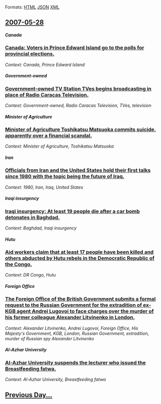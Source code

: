 
Formats: [HTML](2007/05/28/index.html)  [JSON](2007/05/28/index.json)  [XML](2007/05/28/index.xml)  

## [2007-05-28](/news/2007/05/28/index.md)

##### Canada
### [ Canada: Voters in Prince Edward Island go to the polls for provincial elections. ](/news/2007/05/28/canada-voters-in-prince-edward-island-go-to-the-polls-for-provincial-elections.md)
_Context: Canada, Prince Edward Island_

##### Government-owned
### [ Government-owned TV Station TVes begins broadcasting in place of Radio Caracas Television. ](/news/2007/05/28/government-owned-tv-station-tves-begins-broadcasting-in-place-of-radio-caracas-television.md)
_Context: Government-owned, Radio Caracas Television, TVes, television_

##### Minister of Agriculture
### [ Minister of Agriculture Toshikatsu Matsuoka commits suicide, apparently over a financial scandal. ](/news/2007/05/28/minister-of-agriculture-toshikatsu-matsuoka-commits-suicide-apparently-over-a-financial-scandal.md)
_Context: Minister of Agriculture, Toshikatsu Matsuoka_

##### Iran
### [ Officials from Iran and the United States hold their first talks since 1980 with the topic being the future of Iraq. ](/news/2007/05/28/officials-from-iran-and-the-united-states-hold-their-first-talks-since-1980-with-the-topic-being-the-future-of-iraq.md)
_Context: 1980, Iran, Iraq, United States_

##### Iraqi insurgency
### [ Iraqi insurgency: At least 19 people die after a car bomb detonates in Baghdad. ](/news/2007/05/28/iraqi-insurgency-at-least-19-people-die-after-a-car-bomb-detonates-in-baghdad.md)
_Context: Baghdad, Iraqi insurgency_

##### Hutu
### [ Aid workers claim that at least 17 people have been killed and others abducted by Hutu rebels in the Democratic Republic of the Congo. ](/news/2007/05/28/aid-workers-claim-that-at-least-17-people-have-been-killed-and-others-abducted-by-hutu-rebels-in-the-democratic-republic-of-the-congo.md)
_Context: DR Congo, Hutu_

##### Foreign Office
### [ The Foreign Office of the British Government submits a formal request to the Russian Government for the extradition of ex-KGB agent Andrei Lugovoi to face charges over the murder of his former colleague Alexander Litvinenko in London. ](/news/2007/05/28/the-foreign-office-of-the-british-government-submits-a-formal-request-to-the-russian-government-for-the-extradition-of-ex-kgb-agent-andrei.md)
_Context: Alexander Litvinenko, Andrei Lugovoi, Foreign Office, His Majesty's Government, KGB, London, Russian Government, extradition, murder of Russian spy Alexander Litvinenko_

##### Al-Azhar University
### [ Al-Azhar University suspends the lecturer who issued the Breastfeeding fatwa. ](/news/2007/05/28/al-azhar-university-suspends-the-lecturer-who-issued-the-breastfeeding-fatwa.md)
_Context: Al-Azhar University, Breastfeeding fatwa_

## [Previous Day...](/news/2007/05/27/index.md)

